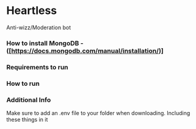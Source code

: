# Heartless
Anti-wizz/Moderation bot 


### How to install MongoDB - ([https://docs.mongodb.com/manual/installation/)]










### Requirements to run



### How to run





###  Additional Info
Make sure to add an .env file to your folder when downloading. 
Including these things in it 

